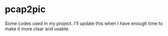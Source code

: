# pcap2pic
Some codes used in my project. I'll update this when I have enough time to make it more clear and usable.
